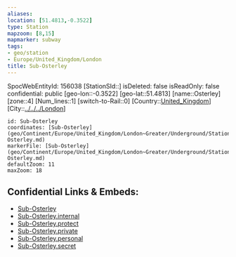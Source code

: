 ```yaml
---
aliases: 
location: [51.4813,-0.3522]
type: Station 
mapzoom: [8,15] 
mapmarker: subway 
tags:
- geo/station
- Europe/United_Kingdom/London
title: Sub-Osterley
---
```

SpocWebEntityId: 156038
[StationSId::]
isDeleted: false
isReadOnly: false
confidential: public
[geo-lon::-0.3522]
[geo-lat::51.4813]
[name::Osterley]
[zone::4]
[Num_lines::1]
[switch-to-Rail::0]
[Country::[United_Kingdom](geo/Continent/Europe/United_Kingdom.md)]
[City::[../../../London](../../../London)]


```leaflet
id: Sub-Osterley
coordinates: [Sub-Osterley](geo/Continent/Europe/United_Kingdom/London~Greater/Underground/Station/Sub-Osterley.md)
markerFile: [Sub-Osterley](geo/Continent/Europe/United_Kingdom/London~Greater/Underground/Station/Sub-Osterley.md)
defaultZoom: 11 
maxZoom: 18
```


## Confidential Links & Embeds: 
- [Sub-Osterley](../../../../../../../../_public/geo/Continent/Europe/United_Kingdom/London~Greater/Underground/Station/Sub-Osterley.md) 
- [Sub-Osterley.internal](../../../../../../../../_internal/geo/Continent/Europe/United_Kingdom/London~Greater/Underground/Station/Sub-Osterley.internal.md) 
- [Sub-Osterley.protect](../../../../../../../../_protect/geo/Continent/Europe/United_Kingdom/London~Greater/Underground/Station/Sub-Osterley.protect.md) 
- [Sub-Osterley.private](../../../../../../../../_private/geo/Continent/Europe/United_Kingdom/London~Greater/Underground/Station/Sub-Osterley.private.md) 
- [Sub-Osterley.personal](../../../../../../../../_personal/geo/Continent/Europe/United_Kingdom/London~Greater/Underground/Station/Sub-Osterley.personal.md) 
- [Sub-Osterley.secret](../../../../../../../../_secret/geo/Continent/Europe/United_Kingdom/London~Greater/Underground/Station/Sub-Osterley.secret.md) 
